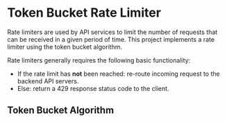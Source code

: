 # Token Bucket Rate Limiter
Rate limiters are used by API services to limit the number of requests that can be received in a given period of time. 
This project implements a rate limiter using the token bucket algorithm.

Rate limiters generally requires the following basic functionality:
- If the rate limit has **not** been reached: re-route incoming request to the backend API servers.
- Else: return a 429 response status code to the client.

## Token Bucket Algorithm
